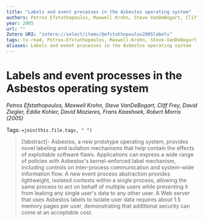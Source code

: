 ```yaml
---
title: "Labels and event processes in the Asbestos operating system"
authors: Petros Efstathopoulos, Maxwell Krohn, Steve VanDeBogart, Cliff Frey, David Ziegler, Eddie Kohler, David Mazieres, Frans Kaashoek, Robert Morris
year: 2005
url: ""
Zotero URI: "zotero://select/items/@efstathopoulos2005labels"
tags: to-read, Petros-Efstathopoulos, Maxwell-Krohn, Steve-VanDeBogart, Cliff-Frey, David-Ziegler, Eddie-Kohler, David-Mazieres, Frans-Kaashoek, Robert-Morris
aliases: Labels and event processes in the Asbestos operating system
---
```


# Labels and event processes in the Asbestos operating system  
_Petros Efstathopoulos, Maxwell Krohn, Steve VanDeBogart, Cliff Frey, David Ziegler, Eddie Kohler, David Mazieres, Frans Kaashoek, Robert Morris (2005)_

Tags: `=join(this.file.tags, " ")`

> [!abstract]-
> Asbestos, a new prototype operating system, provides novel labeling and isolation mechanisms that help contain the effects of exploitable software flaws. Applications can express a wide range of policies with Asbestos's kernel-enforced label mechanism, including controls on inter-process communication and system-wide information flow. A new event process abstraction provides lightweight, isolated contexts within a single process, allowing the same process to act on behalf of multiple users while preventing it from leaking any single user's data to any other user. A Web server that uses Asbestos labels to isolate user data requires about 1.5 memory pages per user, demonstrating that additional security can come at an acceptable cost.


